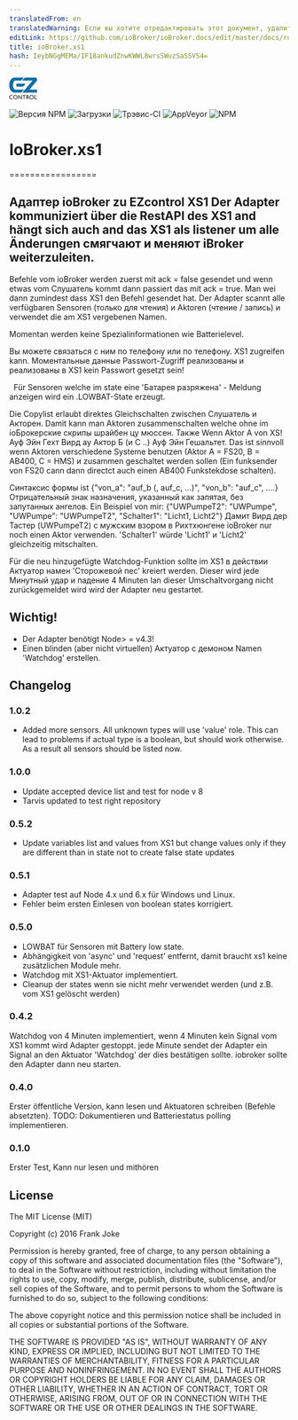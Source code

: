 ```yaml
---
translatedFrom: en
translatedWarning: Если вы хотите отредактировать этот документ, удалите поле «translationFrom», в противном случае этот документ будет снова автоматически переведен
editLink: https://github.com/ioBroker/ioBroker.docs/edit/master/docs/ru/adapterref/iobroker.xs1/README.md
title: ioBroker.xs1
hash: IeybNGgMEMa/IF18ankudZnwKWWL8wrsSWuzSaS5VS4=
---
```

![логотип](../../../en/adapterref/iobroker.xs1/admin/xs1.png)

![Версия NPM](http://img.shields.io/npm/v/iobroker.xs1.svg)
![Загрузки](https://img.shields.io/npm/dm/iobroker.xs1.svg)
![Трэвис-CI](http://img.shields.io/travis/frankjoke/ioBroker.xs1/master.svg)
![AppVeyor](https://ci.appveyor.com/api/projects/status/github/frankjoke/ioBroker.xs1?branch=master&svg=true)
![NPM](https://nodei.co/npm/iobroker.xs1.png?downloads=true)

# IoBroker.xs1
=================

## Адаптер ioBroker zu EZcontrol XS1 Der Adapter kommuniziert über die RestAPI des XS1 and hängt sich auch and das XS1 als listener um alle Änderungen смягчают и меняют iBroker weiterzuleiten.
Befehle vom ioBroker werden zuerst mit ack = false gesendet und wenn etwas vom Слушатель kommt dann passiert das mit ack = true. Man wei dann zumindest dass XS1 den Befehl gesendet hat.
Der Adapter scannt alle verfügbaren Sensoren (только для чтения) и Aktoren (чтение / запись) и verwendet die am XS1 vergebenen Namen.

Momentan werden keine Spezialinformationen wie Batterielevel.

Вы можете связаться с ним по телефону или по телефону. XS1 zugreifen kann.
Моментальные данные Passwort-Zugriff реализованы и реализованы в XS1 kein Passwort gesetzt sein!

  Für Sensoren welche im state eine 'Батарея разряжена' - Meldung anzeigen wird ein .LOWBAT-State erzeugt.

Die Copylist erlaubt direktes Gleichschalten zwischen Слушатель и Акторен.
Damit kann man Aktoren zusammenschalten welche ohne im ioБрокерские скрипы шрайбен цу мюссен.
Также Wenn Aktor A von XS! Ауф Эйн Гехт Вирд ау Актор Б (и С ..) Ауф Эйн Гешальтет.
Das ist sinnvoll wenn Aktoren verschiedene Systeme benutzen (Aktor A = FS20, B = AB400, C = HMS) и zusammen geschaltet werden sollen (Ein funksender von FS20 cann dann directct auch einen AB400 Funkstekdose schalten).

Синтаксис формы ist {"von_a": "auf_b (, auf_c, ...)", "von_b": "auf_c", ....} Отрицательный знак назначения, указанный как запятая, без запутанных ангелов.
Ein Beispiel von mir: {"UWPumpeT2": "UWPumpe", "UWPumpe": "UWPumpeT2", "Schalter1": "Licht1, Licht2"} Дамит Вирд дер Тастер (UWPumpeT2) с мужским взором в Рихтхюнгене ioBroker nur noch einen Aktor verwenden.
'Schalter1' würde 'Licht1' и 'Licht2' gleichzeitig mitschalten.

Für die neu hinzugefügte Watchdog-Funktion sollte im XS1 в действии Актуатор намен 'Сторожевой пес' kreiert werden.
Dieser wird jede Минутный удар и падение 4 Minuten lan dieser Umschaltvorgang nicht zurückgemeldet wird wird der Adapter neu gestartet.

## Wichtig!
* Der Adapter benötigt Node> = v4.3!
* Einen blinden (aber nicht virtuellen) Актуатор с демоном Namen 'Watchdog' erstellen.

## Changelog
### 1.0.2
* Added more sensors. All unknown types will use 'value' role. This can lead to problems if actual type is a boolean, but should work otherwise. As a result all sensors should be listed now.

### 1.0.0
* Update accepted device list and test for node v 8
* Tarvis updated to test right repository

### 0.5.2
* Update variables list and values from XS1 but change values only if they are different than in state not to create false state updates

### 0.5.1
* Adapter test auf Node 4.x und 6.x für Windows und Linux.
* Fehler beim ersten Einlesen von boolean states korrigiert.

### 0.5.0 
* LOWBAT für Sensoren mit Battery low state.
* Abhängigkeit von 'async' und 'request' entfernt, damit braucht xs1 keine zusätzlichen Module mehr.
* Watchdog mit XS1-Aktuator implementiert.
* Cleanup der states wenn sie nicht mehr verwendet werden (und z.B. vom XS1 gelöscht werden)

### 0.4.2
  Watchdog von 4 Minuten implementiert, wenn 4 Minuten kein Signal vom XS1 kommt wird Adapter gestoppt.
  jede Minute sendet der Adapter ein Signal an den Aktuator 'Watchdog' der dies bestätigen sollte.
  iobroker sollte den Adapter dann neu starten.
 
### 0.4.0
  Erster öffentliche Version, kann lesen und Aktuatoren schreiben (Befehle absetzten).
  TODO: Dokumentieren und Batteriestatus polling implementieren.

### 0.1.0
  Erster Test, Kann nur lesen und mithören

## License
The MIT License (MIT)

Copyright (c) 2016 Frank Joke

Permission is hereby granted, free of charge, to any person obtaining a copy
of this software and associated documentation files (the "Software"), to deal
in the Software without restriction, including without limitation the rights
to use, copy, modify, merge, publish, distribute, sublicense, and/or sell
copies of the Software, and to permit persons to whom the Software is
furnished to do so, subject to the following conditions:

The above copyright notice and this permission notice shall be included in
all copies or substantial portions of the Software.

THE SOFTWARE IS PROVIDED "AS IS", WITHOUT WARRANTY OF ANY KIND, EXPRESS OR
IMPLIED, INCLUDING BUT NOT LIMITED TO THE WARRANTIES OF MERCHANTABILITY,
FITNESS FOR A PARTICULAR PURPOSE AND NONINFRINGEMENT. IN NO EVENT SHALL THE
AUTHORS OR COPYRIGHT HOLDERS BE LIABLE FOR ANY CLAIM, DAMAGES OR OTHER
LIABILITY, WHETHER IN AN ACTION OF CONTRACT, TORT OR OTHERWISE, ARISING FROM,
OUT OF OR IN CONNECTION WITH THE SOFTWARE OR THE USE OR OTHER DEALINGS IN
THE SOFTWARE.